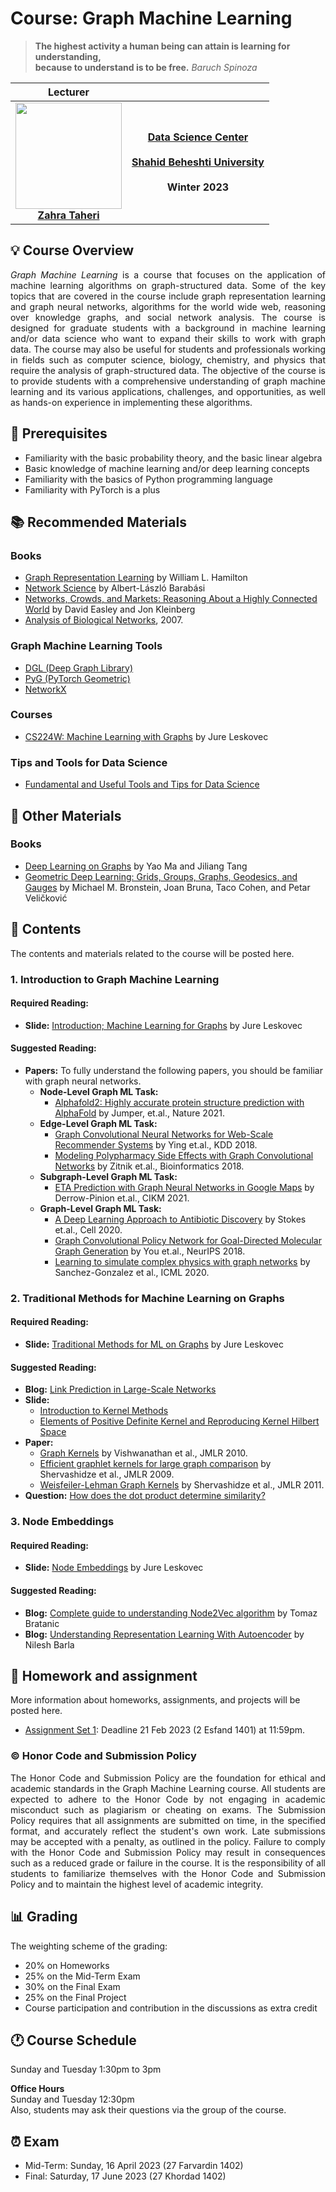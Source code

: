
# Course: Graph Machine Learning

> **The highest activity a human being can attain is learning for understanding, <br> because to understand is to be free.** *Baruch Spinoza*

|<b>Lecturer</b>    |   |
|:-:|:-:|
| <img src="https://raw.githubusercontent.com/zahta/zahta/main/img/zahra_taheri.png"  width=170pt > <br> <b>[Zahra Taheri](https://github.com/zahta)</b>   | **[Data Science Center](http://ds.sbu.ac.ir/)**  <br>  <br> **[Shahid Beheshti University](https://en.sbu.ac.ir/)** <br>  <br> <b> Winter 2023</b> |


## :bulb: Course Overview

<div align="justify">
  
*Graph Machine Learning* is a course that focuses on the application of machine learning algorithms on graph-structured data. Some of the key topics that are covered in the course include graph representation learning and graph neural networks, algorithms for the world wide web, reasoning over knowledge graphs, and social network analysis. The course is designed for graduate students with a background in machine learning and/or data science who want to expand their skills to work with graph data. The course may also be useful for students and professionals working in fields such as computer science, biology, chemistry, and physics that require the analysis of graph-structured data. The objective of the course is to provide students with a comprehensive understanding of graph machine learning and its various applications, challenges, and opportunities, as well as hands-on experience in implementing these algorithms.

  </div>

## :beginner: Prerequisites

- Familiarity with the basic probability theory, and the basic linear algebra
- Basic knowledge of machine learning and/or deep learning concepts
- Familiarity with the basics of Python programming language
- Familiarity with PyTorch is a plus


## :books: Recommended Materials

### Books
- [Graph Representation Learning](https://www.cs.mcgill.ca/~wlh/grl_book/) by William L. Hamilton
- [Network Science](http://networksciencebook.com/) by Albert-László Barabási
- [Networks, Crowds, and Markets: Reasoning About a Highly Connected World](https://www.cs.cornell.edu/home/kleinber/networks-book/) by David Easley and Jon Kleinberg
- [Analysis of Biological Networks](https://onlinelibrary.wiley.com/doi/book/10.1002/9780470253489), 2007.

###  Graph Machine Learning Tools
- [DGL (Deep Graph Library)](https://www.dgl.ai/)
- [PyG (PyTorch Geometric)](https://www.pyg.org/)
- [NetworkX](https://networkx.org/)

### Courses
- [CS224W: Machine Learning with Graphs](http://web.stanford.edu/class/cs224w/) by Jure Leskovec

### Tips and Tools for Data Science
- [Fundamental and Useful Tools and Tips for Data Science](https://github.com/zahta/tools_tips_data_science)

## :closed_book: Other Materials
### Books 
- [Deep Learning on Graphs](https://www.cambridge.org/core/books/deep-learning-on-graphs/CF908050EECC148A9E6F3EAED6099DB4) by Yao Ma and Jiliang Tang
- [Geometric Deep Learning: Grids, Groups, Graphs, Geodesics, and Gauges](https://geometricdeeplearning.com/) by Michael M. Bronstein, Joan Bruna, Taco Cohen, and Petar Veličković

[//]: # (### Papers)
  

## :book: Contents

The contents and materials related to the course will be posted here. 

### 1. Introduction to Graph Machine Learning

#### Required Reading:
  - **Slide:** [Introduction; Machine Learning for Graphs](http://snap.stanford.edu/class/cs224w-2020/slides/01-intro.pdf) by Jure Leskovec

#### Suggested Reading:
  - **Papers:** To fully understand the following papers, you should be familiar with graph neural networks.
    - **Node-Level Graph ML Task:**
      - [Alphafold2: Highly accurate protein structure prediction with AlphaFold](https://www.nature.com/articles/s41586-021-03819-2) by Jumper, et.al., Nature 2021. 
    - **Edge-Level Graph ML Task:**
      - [Graph Convolutional Neural Networks for Web-Scale Recommender Systems](https://arxiv.org/pdf/1806.01973.pdf) by Ying et.al., KDD 2018.
      - [Modeling Polypharmacy Side Effects with Graph Convolutional Networks](https://arxiv.org/pdf/1802.00543.pdf) by Zitnik et.al., Bioinformatics 2018.
    - **Subgraph-Level Graph ML Task:**
      - [ETA Prediction with Graph Neural Networks in Google Maps](https://dl.acm.org/doi/abs/10.1145/3459637.3481916) by Derrow-Pinion et.al., CIKM 2021.
    - **Graph-Level Graph ML Task:**
      - [A Deep Learning Approach to Antibiotic Discovery](https://www.cell.com/cell/fulltext/S0092-8674(20)30102-1?_returnURL=https%3A%2F%2Flinkinghub.elsevier.com%2Fretrieve%2Fpii%2FS0092867420301021%3Fshowall%3Dtrue) by Stokes et.al., Cell 2020.
      - [Graph Convolutional Policy Network for Goal-Directed Molecular Graph Generation](http://papers.neurips.cc/paper/7877-graph-convolutional-policy-network-for-goal-directed-molecular-graph-generation.pdf) by You et.al., NeurIPS 2018.
      - [Learning to simulate complex physics with graph networks](https://arxiv.org/abs/2002.09405) by Sanchez-Gonzalez et al., ICML 2020. 

### 2. Traditional Methods for Machine Learning on Graphs

#### Required Reading:
  - **Slide:** [Traditional Methods for ML on Graphs](http://snap.stanford.edu/class/cs224w-2020/slides/02-tradition-ml.pdf) by Jure Leskovec

#### Suggested Reading:
  - **Blog:** [Link Prediction in Large-Scale Networks](https://hackernoon.com/link-prediction-in-large-scale-networks-f836fcb05c88?gi=b86a42e1c8d4)
  - **Slide:** 
    - [Introduction to Kernel Methods](https://www.cs.upc.edu/~belanche/Talks/MEETUP-July2014.pdf)
    - [Elements of Positive Definite Kernel and Reproducing Kernel Hilbert Space](https://www.ism.ac.jp/~fukumizu/H20_kernel/Kernel_2_elements.pdf)
  - **Paper:** 
    - [Graph Kernels](http://jmlr.csail.mit.edu/papers/volume11/vishwanathan10a/vishwanathan10a.pdf) by Vishwanathan et al., JMLR 2010.
    - [Efficient graphlet kernels for large graph comparison](https://proceedings.mlr.press/v5/shervashidze09a.html) by Shervashidze et al., JMLR 2009.
    - [Weisfeiler-Lehman Graph Kernels](https://jmlr.csail.mit.edu/papers/v12/shervashidze11a.html) by Shervashidze et al., JMLR 2011.
  - **Question:** [How does the dot product determine similarity?](https://math.stackexchange.com/questions/689022/how-does-the-dot-product-determine-similarity)
     
### 3. Node Embeddings

#### Required Reading:
  - **Slide:** [Node Embeddings](http://snap.stanford.edu/class/cs224w-2020/slides/03-nodeemb.pdf) by Jure Leskovec

#### Suggested Reading:
  - **Blog:** [Complete guide to understanding Node2Vec algorithm](https://towardsdatascience.com/complete-guide-to-understanding-node2vec-algorithm-4e9a35e5d147) by Tomaz Bratanic
  - **Blog:** [Understanding Representation Learning With Autoencoder](https://neptune.ai/blog/representation-learning-with-autoencoder#:~:text=It%20is%20a%20modified%20version,autoencoders%2C%20they%20are%20fairly%20limited.) by Nilesh Barla
  
  
## :pencil: Homework and assignment

More information about homeworks, assignments, and projects will be posted here. 

- [Assignment Set 1](https://github.com/zahta/graph_ml/tree/main/assignments): Deadline 21 Feb 2023 (2 Esfand 1401) at 11:59pm.

### :copyright: Honor Code and Submission Policy

<div align="justify">

The Honor Code and Submission Policy are the foundation for ethical and academic standards in the Graph Machine Learning course. All students are expected to adhere to the Honor Code by not engaging in academic misconduct such as plagiarism or cheating on exams. The Submission Policy requires that all assignments are submitted on time, in the specified format, and accurately reflect the student's own work. Late submissions may be accepted with a penalty, as outlined in the policy. Failure to comply with the Honor Code and Submission Policy may result in consequences such as a reduced grade or failure in the course. It is the responsibility of all students to familiarize themselves with the Honor Code and Submission Policy and to maintain the highest level of academic integrity.

</div>

## :bar_chart: Grading

The weighting scheme of the grading:

- 20% on Homeworks
- 25% on the Mid-Term Exam
- 30% on the Final Exam
- 25% on the Final Project
- Course participation and contribution in the discussions as extra credit


## :clock1: Course Schedule

Sunday and Tuesday 1:30pm to 3pm

**Office Hours**  
Sunday and Tuesday 12:30pm   
Also, students may ask their questions via the group of the course.

## :alarm_clock: Exam

- Mid-Term: Sunday, 16 April 2023 (27 Farvardin 1402)
- Final: Saturday, 17 June 2023  (27 Khordad 1402)
